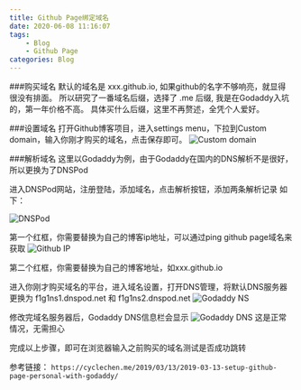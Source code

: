 ```yaml
---
title: Github Page绑定域名
date: 2020-06-08 11:16:07
tags: 
    - Blog
    - Github Page
categories: Blog
---
```


###购买域名
默认的域名是 xxx.github.io, 如果github的名字不够响亮，就显得很没有排面。
所以研究了一番域名后缀，选择了 .me 后缀, 我是在Godaddy入坑的，第一年价格不高。
具体买什么后缀，这里不再赘述，全凭个人爱好。

###设置域名
打开Github博客项目，进入settings menu，下拉到Custom domain，输入你刚才购买的域名，点击保存即可。
![Custom domain](https://tva1.sinaimg.cn/large/d7f9b0f4gy1gfkwjy4eicj20k702zwep.jpg)

###解析域名
这里以Godaddy为例，由于Godaddy在国内的DNS解析不是很好，所以更换为了DNSPod

进入DNSPod网站，注册登陆，添加域名，点击解析按钮，添加两条解析记录 如下：

![DNSPod](https://tva3.sinaimg.cn/large/d7f9b0f4gy1gfkwjed3ehj211108vmyj.jpg)

第一个红框，你需要替换为自己的博客ip地址，可以通过ping github page域名来获取
![Github IP](https://tva3.sinaimg.cn/large/d7f9b0f4gy1gfkxg86t5jj20p805imyb.jpg)

第二个红框，你需要替换为自己的博客地址，如xxx.github.io

进入你刚才购买域名的平台，进入域名设置，打开DNS管理，将默认DNS服务器更换为 f1g1ns1.dnspod.net 和 f1g1ns2.dnspod.net
![Godaddy NS](https://tva2.sinaimg.cn/mw690/d7f9b0f4gy1gfkwkdxid5j20vu09smxr.jpg)

修改完域名服务器后，Godaddy DNS信息栏会显示
![Godaddy DNS](https://tva4.sinaimg.cn/mw690/d7f9b0f4gy1gfkwls9ck4j20vx05n0sz.jpg)
这是正常情况，无需担心

完成以上步骤，即可在浏览器输入之前购买的域名测试是否成功跳转

参考链接：
`https://cyclechen.me/2019/03/13/2019-03-13-setup-github-page-personal-with-godaddy/`